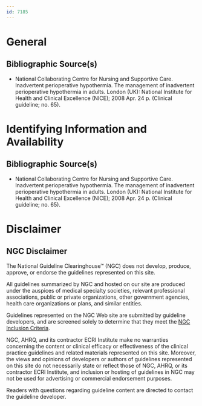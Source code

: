 ```yaml
---
id: 7185
---
```


# General

## Bibliographic Source(s)

- National Collaborating Centre for Nursing and Supportive Care. Inadvertent perioperative hypothermia. The management of inadvertent perioperative hypothermia in adults. London (UK): National Institute for Health and Clinical Excellence (NICE); 2008 Apr. 24 p. (Clinical guideline; no. 65).

# Identifying Information and Availability

## Bibliographic Source(s)

- National Collaborating Centre for Nursing and Supportive Care. Inadvertent perioperative hypothermia. The management of inadvertent perioperative hypothermia in adults. London (UK): National Institute for Health and Clinical Excellence (NICE); 2008 Apr. 24 p. (Clinical guideline; no. 65).

# Disclaimer

## NGC Disclaimer

The National Guideline Clearinghouse™ (NGC) does not develop, produce, approve, or endorse the guidelines represented on this site.

All guidelines summarized by NGC and hosted on our site are produced under the auspices of medical specialty societies, relevant professional associations, public or private organizations, other government agencies, health care organizations or plans, and similar entities.

Guidelines represented on the NGC Web site are submitted by guideline developers, and are screened solely to determine that they meet the [NGC Inclusion Criteria](/help-and-about/summaries/inclusion-criteria).

NGC, AHRQ, and its contractor ECRI Institute make no warranties concerning the content or clinical efficacy or effectiveness of the clinical practice guidelines and related materials represented on this site. Moreover, the views and opinions of developers or authors of guidelines represented on this site do not necessarily state or reflect those of NGC, AHRQ, or its contractor ECRI Institute, and inclusion or hosting of guidelines in NGC may not be used for advertising or commercial endorsement purposes.

Readers with questions regarding guideline content are directed to contact the guideline developer.

